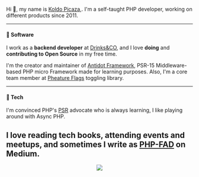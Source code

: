 Hi 👋, my name is [Koldo Picaza](https://github.com/sponsors/kpicaza),. I'm a self-taught PHP developer, working on different products since 2011.

---

#### 💾 Software

I work as a **backend developer** at [Drinks&CO](https://github.com/uvinum), and I love **doing** and **contributing to Open Source** in my free time.

I'm the creator and maintainer of [Antidot Framework](https://github.com/antidot-framework), PSR-15 Middleware-based PHP micro Framework made for learning purposes. Also, I'm a core team member at [Pheature Flags](https://github.com/pheature-flags) toggling library.

---

#### 🔌 Tech

I'm convinced PHP's [PSR](https://www.php-fig.org/) advocate who is always learning, I like playing around with Async PHP.

I love reading tech books, attending events and meetups, and sometimes I write as [PHP-FAD](https://medium.com/php-fad) on Medium.
---

<div style="text-align:center">
  <a href="https://github.com/anuraghazra/github-readme-stats">
    <img align="center" src="https://github-readme-stats.vercel.app/api?username=kpicaza&show_icons=true" />
  </a>  
</div>
